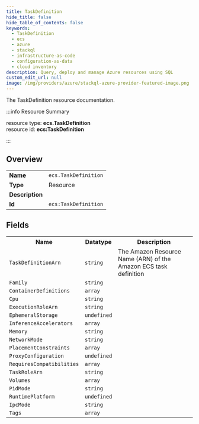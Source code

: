 ```yaml
---
title: TaskDefinition
hide_title: false
hide_table_of_contents: false
keywords:
  - TaskDefinition
  - ecs
  - azure
  - stackql
  - infrastructure-as-code
  - configuration-as-data
  - cloud inventory
description: Query, deploy and manage Azure resources using SQL
custom_edit_url: null
image: /img/providers/azure/stackql-azure-provider-featured-image.png
---
```

The TaskDefinition resource documentation.

:::info Resource Summary

<div class="row">
<div class="providerDocColumn">
<span>resource type:&nbsp;<b>ecs.TaskDefinition</b></span><br />
<span>resource id:&nbsp;<b>ecs:TaskDefinition</b></span><br />
</div>
</div>

:::

## Overview
<table><tbody>
<tr><td><b>Name</b></td><td><code>ecs.TaskDefinition</code></td></tr>
<tr><td><b>Type</b></td><td>Resource</td></tr>
<tr><td><b>Description</b></td><td></td></tr>
<tr><td><b>Id</b></td><td><code>ecs:TaskDefinition</code></td></tr>
</tbody></table>

## Fields
<table><tbody>
<tr><th>Name</th><th>Datatype</th><th>Description</th></tr>
<tr><td><code>TaskDefinitionArn</code></td><td><code>string</code></td><td>The Amazon Resource Name (ARN) of the Amazon ECS task definition</td></tr><tr><td><code>Family</code></td><td><code>string</code></td><td></td></tr><tr><td><code>ContainerDefinitions</code></td><td><code>array</code></td><td></td></tr><tr><td><code>Cpu</code></td><td><code>string</code></td><td></td></tr><tr><td><code>ExecutionRoleArn</code></td><td><code>string</code></td><td></td></tr><tr><td><code>EphemeralStorage</code></td><td><code>undefined</code></td><td></td></tr><tr><td><code>InferenceAccelerators</code></td><td><code>array</code></td><td></td></tr><tr><td><code>Memory</code></td><td><code>string</code></td><td></td></tr><tr><td><code>NetworkMode</code></td><td><code>string</code></td><td></td></tr><tr><td><code>PlacementConstraints</code></td><td><code>array</code></td><td></td></tr><tr><td><code>ProxyConfiguration</code></td><td><code>undefined</code></td><td></td></tr><tr><td><code>RequiresCompatibilities</code></td><td><code>array</code></td><td></td></tr><tr><td><code>TaskRoleArn</code></td><td><code>string</code></td><td></td></tr><tr><td><code>Volumes</code></td><td><code>array</code></td><td></td></tr><tr><td><code>PidMode</code></td><td><code>string</code></td><td></td></tr><tr><td><code>RuntimePlatform</code></td><td><code>undefined</code></td><td></td></tr><tr><td><code>IpcMode</code></td><td><code>string</code></td><td></td></tr><tr><td><code>Tags</code></td><td><code>array</code></td><td></td></tr>
</tbody></table>
